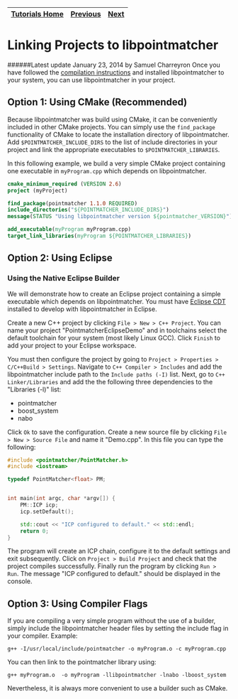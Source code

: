 | [Tutorials Home](Tutorials.md)    | [Previous](Configuration.md) | [Next](Pointclouds.md) |
| ------------- |:-------------:| -----:|

# Linking Projects to libpointmatcher
######Latest update January 23, 2014 by Samuel Charreyron
Once you have followed the [compilation instructions](Compilation.md) and installed libpointmatcher to your system, you can use libpointmatcher in your project.

## Option 1: Using CMake (Recommended)
Because libpointmatcher was build using CMake, it can be conveniently included in other CMake projects.  You can simply use the `find_package` functionality of CMake to locate the installation directory of libpointmatcher.  Add `$POINTMATCHER_INCLUDE_DIRS` to the list of include directories in your project and link the appropriate executables to `$POINTMATCHER_LIBRARIES`.

In this following example, we build a very simple CMake project containing one executable in `myProgram.cpp` which depends on libpointmatcher.

```cmake
cmake_minimum_required (VERSION 2.6)
project (myProject)

find_package(pointmatcher 1.1.0 REQUIRED)
include_directories("${POINTMATCHER_INCLUDE_DIRS}")
message(STATUS "Using libpointmatcher version ${pointmatcher_VERSION}")

add_executable(myProgram myProgram.cpp)
target_link_libraries(myProgram ${POINTMATCHER_LIBRARIES})
```

## Option 2: Using Eclipse
### Using the Native Eclipse Builder
We will demonstrate how to create an Eclipse project containing a simple executable which depends on libpointmatcher.  You must have [Eclipse CDT](http://www.eclipse.org/cdt/) installed to develop with libpointmatcher in Eclipse.  

Create a new C++ project by clicking `File > New > C++ Project`.  You can name your project "PointmatcherEclipseDemo" and in toolchains select the default toolchain for your system (most likely Linux GCC).  Click `Finish` to add your project to your Eclipse workspace.  

You must then configure the project by going to `Project > Properties > C/C++Build > Settings`.  Navigate to `C++ Compiler > Includes` and add the libpointmatcher include path to the `Include paths (-I)` list.  Next, go to `C++ Linker/Libraries` and add the the following three dependencies to the "Libraries (-l)" list: 

* pointmatcher
* boost_system
* nabo

Click `Ok` to save the configuration.  Create a new source file by clicking `File > New > Source File` and name it "Demo.cpp".  In this file you can type the following:
 
```cpp
#include <pointmatcher/PointMatcher.h>
#include <iostream>

typedef PointMatcher<float> PM;


int main(int argc, char *argv[]) {
	PM::ICP icp;
	icp.setDefault();

	std::cout << "ICP configured to default." << std::endl;
	return 0;
}
```
The program will create an ICP chain, configure it to the default settings and exit subsequently.  Click on `Project > Build Project` and check that the project compiles successfully.  Finally run the program by clicking `Run > Run`. The message "ICP configured to default." should be displayed in the console.       

## Option 3: Using Compiler Flags
If you are compiling a very simple program without the use of a builder, simply include the libpointmatcher header files by setting the include flag in your compiler.  Example:
```
g++ -I/usr/local/include/pointmatcher -o myProgram.o -c myProgram.cpp
```
You can then link to the pointmatcher library using:
```
g++ myProgram.o  -o myProgram -llibpointmatcher -lnabo -lboost_system
```
Nevertheless, it is always more convenient to use a builder such as CMake.
